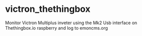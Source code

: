# victron_thethingbox
Monitor Victron Multiplus inveter using the Mk2 Usb interface on Thethingbox.io raspberry and log to emoncms.org
